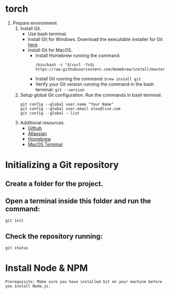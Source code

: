 # torch

1. Prepare environment
   1. Install Git.
      - Use bash terminal.
      - Install Git for Windows.
        Download the executable installer for Git [here](https://git-scm.com/download/win).
      - Install Git for MacOS.
        - Install Homebrew running the command:
          ```
          /bin/bash -c "$(curl -fsSL https://raw.githubusercontent.com/Homebrew/install/master/install.sh)
          ```
        - Install Git running the command:
          ```brew install git```
        - Verify your Git version running the command in the bash terminal:
          ```git --version```
   5. Setup global Git configuration.
      Run the commands in bash terminal:
        ```
        git config --global user.name "Your Name"
        git config --global user.email alex@live.com
        git config --global --list
        ```
   6. Additional resources.
      - [Github](https://github.com/)
      - [Atlassian](https://www.atlassian.com/git/tutorials/git-bash)
      - [Homebrew](https://brew.sh/)
      - [MacOS Terminal](https://lifehacker.com/launch-an-os-x-terminal-window-from-a-specific-folder-1466745514)

# Initializing a Git repository
## Create a folder for the project.
## Open a terminal inside this folder and run the command:
`git init`
## Check the repository running:
`git status`

# Install Node & NPM
    Prerequisite: Make sure you have installed Git on your machine before you install Node.js. 